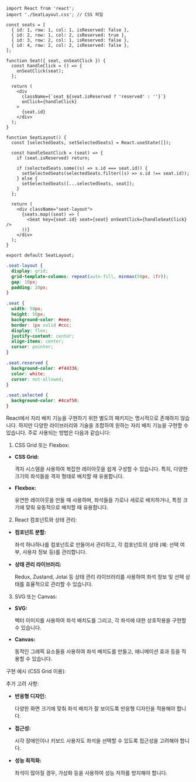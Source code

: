 ```tsx
import React from 'react';
import './SeatLayout.css'; // CSS 파일

const seats = [
  { id: 1, row: 1, col: 1, isReserved: false },
  { id: 2, row: 1, col: 2, isReserved: true },
  { id: 3, row: 2, col: 1, isReserved: false },
  { id: 4, row: 2, col: 2, isReserved: false },
];

function Seat({ seat, onSeatClick }) {
  const handleClick = () => {
    onSeatClick(seat);
  };

  return (
    <div
      className={`seat ${seat.isReserved ? 'reserved' : ''}`}
      onClick={handleClick}
    >
      {seat.id}
    </div>
  );
}

function SeatLayout() {
  const [selectedSeats, setSelectedSeats] = React.useState([]);

  const handleSeatClick = (seat) => {
    if (seat.isReserved) return;

    if (selectedSeats.some((s) => s.id === seat.id)) {
      setSelectedSeats(selectedSeats.filter((s) => s.id !== seat.id));
    } else {
      setSelectedSeats([...selectedSeats, seat]);
    }
  };

  return (
    <div className="seat-layout">
      {seats.map((seat) => (
        <Seat key={seat.id} seat={seat} onSeatClick={handleSeatClick} />
      ))}
    </div>
  );
}

export default SeatLayout;
```

```css
.seat-layout {
  display: grid;
  grid-template-columns: repeat(auto-fill, minmax(50px, 1fr));
  gap: 10px;
  padding: 20px;
}

.seat {
  width: 50px;
  height: 50px;
  background-color: #eee;
  border: 1px solid #ccc;
  display: flex;
  justify-content: center;
  align-items: center;
  cursor: pointer;
}

.seat.reserved {
  background-color: #f44336;
  color: white;
  cursor: not-allowed;
}

.seat.selected {
  background-color: #4caf50;
}
```

React에서 자리 배치 기능을 구현하기 위한 별도의 패키지는 명시적으로 존재하지 않습니다. 하지만 다양한 라이브러리와 기술을 조합하여 원하는 자리 배치 기능을 구현할 수 있습니다. 주로 사용되는 방법은 다음과 같습니다:

1. CSS Grid 또는 Flexbox:

- **CSS Grid:**
    
    격자 시스템을 사용하여 복잡한 레이아웃을 쉽게 구성할 수 있습니다. 특히, 다양한 크기의 좌석들을 격자 형태로 배치할 때 유용합니다.
    
- **Flexbox:**
    
    유연한 레이아웃을 만들 때 사용하며, 좌석들을 가로나 세로로 배치하거나, 특정 크기에 맞춰 유동적으로 배치할 때 유용합니다.
    

2. React 컴포넌트와 상태 관리:

- **컴포넌트 분할:**
    
    좌석 하나하나를 컴포넌트로 만들어서 관리하고, 각 컴포넌트의 상태 (예: 선택 여부, 사용자 정보 등)를 관리합니다.
    
- **상태 관리 라이브러리:**
    
    Redux, Zustand, Jotai 등 상태 관리 라이브러리를 사용하여 좌석 정보 및 선택 상태를 효율적으로 관리할 수 있습니다. 
    

3. SVG 또는 Canvas:

- **SVG:**
    
    벡터 이미지를 사용하여 좌석 배치도를 그리고, 각 좌석에 대한 상호작용을 구현할 수 있습니다.
    
- **Canvas:**
    
    동적인 그래픽 요소들을 사용하여 좌석 배치도를 만들고, 애니메이션 효과 등을 적용할 수 있습니다.
    

구현 예시 (CSS Grid 이용):


추가 고려 사항:

- **반응형 디자인:**
    
    다양한 화면 크기에 맞춰 좌석 배치가 잘 보이도록 반응형 디자인을 적용해야 합니다.
    
- **접근성:**
    
    시각 장애인이나 키보드 사용자도 좌석을 선택할 수 있도록 접근성을 고려해야 합니다.
    
- **성능 최적화:**
    
    좌석이 많아질 경우, 가상화 등을 사용하여 성능 저하를 방지해야 합니다.